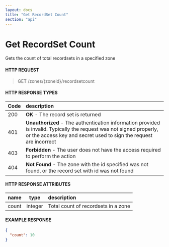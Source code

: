 ```yaml
---
layout: docs
title: "Get RecordSet Count"
section: "api"
---
```


# Get RecordSet Count

Gets the count of total recordsets  in a specified zone

#### HTTP REQUEST

> GET /zones/{zoneId}/recordsetcount

#### HTTP RESPONSE TYPES

Code          | description |
 ------------ | :---------- |
200           | **OK** - The record set is returned |
401           | **Unauthorized** - The authentication information provided is invalid.  Typically the request was not signed properly, or the access key and secret used to sign the request are incorrect |
403           | **Forbidden** - The user does not have the access required to perform the action |
404           | **Not Found** -  The zone with the id specified was not found, or the record set with id was not found |

#### HTTP RESPONSE ATTRIBUTES

name          | type          | description |
 ------------ | ------------- | :---------- |
count         | integer       | Total count of recordsets in a zone |

#### EXAMPLE RESPONSE

```json
{
  "count": 10
}
```
